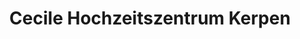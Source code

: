 ---
title: "Cecile Hochzeitszentrum Kerpen"
url: /kerpen/cecile-hochzeitszentrum-kerpen/
shop: Brautkleider
---